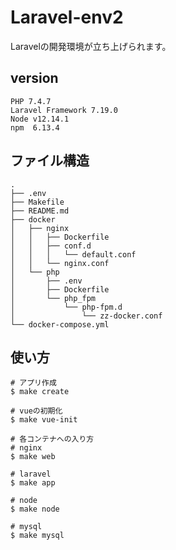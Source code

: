 # Laravel-env2
Laravelの開発環境が立ち上げられます。

## version
```
PHP 7.4.7
Laravel Framework 7.19.0
Node v12.14.1
npm  6.13.4
```

## ファイル構造

```
.
├── .env
├── Makefile
├── README.md
├── docker
│   ├── nginx
│   │   ├── Dockerfile
│   │   ├── conf.d
│   │   │   └── default.conf
│   │   └── nginx.conf
│   └── php
│       ├── .env
│       ├── Dockerfile
│       └── php_fpm
│           └── php-fpm.d
│               └── zz-docker.conf
└── docker-compose.yml
```

## 使い方

```
# アプリ作成
$ make create

# vueの初期化
$ make vue-init

# 各コンテナへの入り方
# nginx
$ make web

# laravel
$ make app

# node
$ make node

# mysql
$ make mysql
```
